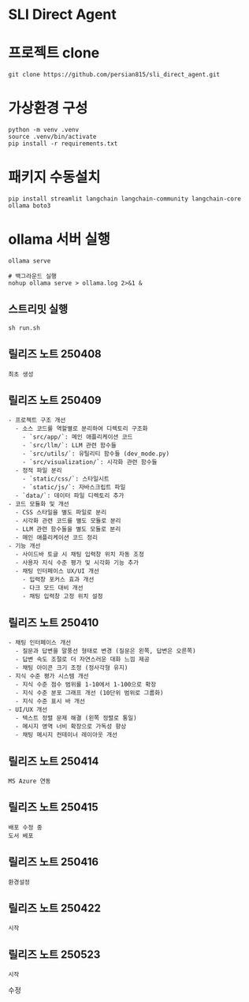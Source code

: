 # SLI Direct Agent

# 프로젝트 clone

```
git clone https://github.com/persian815/sli_direct_agent.git
```

# 가상환경 구성

```
python -m venv .venv
source .venv/bin/activate
pip install -r requirements.txt
```

# 패키지 수동설치

```
pip install streamlit langchain langchain-community langchain-core ollama boto3
```

# ollama 서버 실행

```
ollama serve

# 백그라운드 실행
nohup ollama serve > ollama.log 2>&1 &
```

## 스트리밋 실행

```
sh run.sh
```

## 릴리즈 노트 250408

```
최초 생성
```

## 릴리즈 노트 250409

```
- 프로젝트 구조 개선
  - 소스 코드를 역할별로 분리하여 디렉토리 구조화
    - `src/app/`: 메인 애플리케이션 코드
    - `src/llm/`: LLM 관련 함수들
    - `src/utils/`: 유틸리티 함수들 (dev_mode.py)
    - `src/visualization/`: 시각화 관련 함수들
  - 정적 파일 분리
    - `static/css/`: 스타일시트
    - `static/js/`: 자바스크립트 파일
  - `data/`: 데이터 파일 디렉토리 추가
- 코드 모듈화 및 개선
  - CSS 스타일을 별도 파일로 분리
  - 시각화 관련 코드를 별도 모듈로 분리
  - LLM 관련 함수들을 별도 모듈로 분리
  - 메인 애플리케이션 코드 정리
- 기능 개선
  - 사이드바 토글 시 채팅 입력창 위치 자동 조정
  - 사용자 지식 수준 평가 및 시각화 기능 추가
  - 채팅 인터페이스 UX/UI 개선
    - 입력창 포커스 효과 개선
    - 다크 모드 대비 개선
    - 채팅 입력창 고정 위치 설정
```

## 릴리즈 노트 250410

```
- 채팅 인터페이스 개선
  - 질문과 답변을 말풍선 형태로 변경 (질문은 왼쪽, 답변은 오른쪽)
  - 답변 속도 조절로 더 자연스러운 대화 느낌 제공
  - 채팅 아이콘 크기 조정 (정사각형 유지)
- 지식 수준 평가 시스템 개선
  - 지식 수준 점수 범위를 1-10에서 1-100으로 확장
  - 지식 수준 분포 그래프 개선 (10단위 범위로 그룹화)
  - 지식 수준 표시 바 개선
- UI/UX 개선
  - 텍스트 정렬 문제 해결 (왼쪽 정렬로 통일)
  - 메시지 영역 너비 확장으로 가독성 향상
  - 채팅 메시지 컨테이너 레이아웃 개선
```

## 릴리즈 노트 250414

```
MS Azure 연동
```

## 릴리즈 노트 250415

```₩₩₩₩
배포 수정 중
도서 베포
```

## 릴리즈 노트 250416

```₩₩₩₩
환경설정
```

## 릴리즈 노트 250422

```₩₩₩₩
시작
```

## 릴리즈 노트 250523

```UT 준비
시작
```
수정